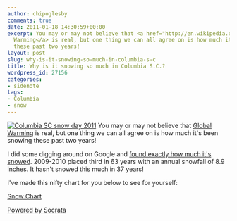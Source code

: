 ```yaml
---
author: chipoglesby
comments: true
date: 2011-01-18 14:30:59+00:00
excerpt: You may or may not believe that <a href="http://en.wikipedia.org/wiki/Global_warming">Global
  Warming</a> is real, but one thing we can all agree on is how much it's been snowing
  these past two years!
layout: post
slug: why-is-it-snowing-so-much-in-columbia-s-c
title: Why is it snowing so much in Columbia S.C.?
wordpress_id: 27156
categories:
- sidenote
tags:
- Columbia
- snow
---
```


[![Columbia SC snow day 2011](http://farm6.static.flickr.com/5205/5343892780_ae5f1deb5e.jpg)](http://www.flickr.com/photos/chipoglesby/5343892780/)
You may or may not believe that [Global Warming](http://en.wikipedia.org/wiki/Global_warming) is real, but one thing we can all agree on is how much it's been snowing these past two years!

I did some digging around on Google and [found exactly how much it's snowed](http://www.sercc.com/cgi-bin/sercc/cliMAIN.pl?sc1939). 2009-2010 placed third in 63 years with an annual snowfall of 8.9 inches. It hasn't snowed this much in 37 years!

I've made this nifty chart for you below to see for yourself:


[Snow Chart](http://opendata.socrata.com/Education/Snow-Chart/327f-hxdp)

[Powered by Socrata](http://www.socrata.com/)
